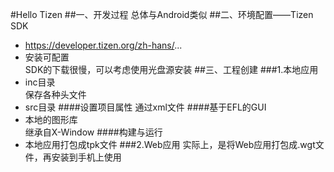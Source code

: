 #Hello Tizen
##一、开发过程
总体与Android类似
##二、环境配置——Tizen SDK
* https://developer.tizen.org/zh-hans/...
* 安装可配置  
SDK的下载很慢，可以考虑使用光盘源安装
##三、工程创建
###1.本地应用
* inc目录  
保存各种头文件
* src目录
####设置项目属性
通过xml文件
####基于EFL的GUI
* 本地的图形库  
继承自X-Window
####构建与运行
* 本地应用打包成tpk文件
###2.Web应用
实际上，是将Web应用打包成.wgt文件，再安装到手机上使用
